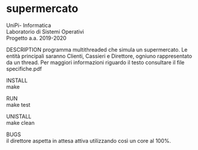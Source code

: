 # supermercato

UniPi- Informatica  
Laboratorio di Sistemi Operativi  
Progetto a.a. 2019-2020  

DESCRIPTION
  programma multithreaded che simula un supermercato. 
  Le entità principali saranno Clienti, Cassieri e Direttore, ogniuno rappresentato da un thread.
  Per maggiori informazioni riguardo il testo consultare il file specifiche.pdf

INSTALL  
  make

RUN  
  make test
  
UNISTALL  
  make clean
  
BUGS  
  il direttore aspetta in attesa attiva utilizzando così un core al 100%.
